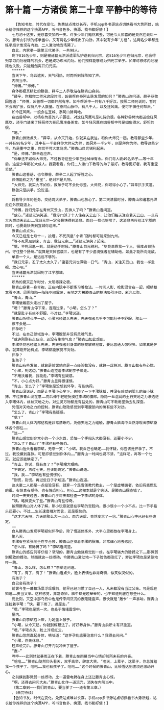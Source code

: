 # 第十篇 一方诸侯 第二十章 平静中的等待
        【告知书友，时代在变化，免费站点难以长存，手机app多书源站点切换看书大势所趋，站长给你推荐的这个换源APP，听书音色多、换源、找书都好使！】
       七月初十这天，是悲喜交加的一天。许多少年们黯然离去，可是令人惊喜的是竟然在最后一次，滕青山引领的练拳当中，又有两名少年练出了内劲，其中就有少年‘方信’。这两名少年都是练拳后才发现有内劲，二人激动地当场哭了。
       自此，内家拳一脉第三代弟子，一共98人。
       剩下816名少年，则是被诸葛元洪派遣军队护送到归元宗，这816名少年在归元宗，也会得到学习内劲秘籍的机会，若是成功练出内劲。他们照样能够成为归元宗弟子。如果练修炼内劲秘籍也失败，只能黯然离开归元宗。
       ******
       当天下午，乌云遮天，天气闷热，时而听到阵阵知了声。
       内院当中。
       “师傅。”“师傅。”
       身体都极其精壮的滕兽、薛辛二人恭敬站在滕青山身前。
       “薛辛，你和你二师兄这段时间，凶兽帮在泰阿山脉发展的如何？”滕青山询问道，薛辛恭敬回答道：“师傅，凶兽帮一切都井然有序。如今帮派中一共有八千好汉。按照二师兄说的，暂时不会再扩张，保持八千人数量。在泰阿山脉中，有八千人，以及狂风鹰，便可不惧任何帮派。”
       如今狂风鹰，一般会在宜城、泰阿山脉两地。
       在凶兽帮中，以杨冬为首的八千匪徒，对这狂风鹰可是礼待的很。各种野兽烤肉都送给狂风鹰吃，还专门请来了好厨师为狂风鹰准备美食。如今狂风鹰在凶兽帮中可是如鱼得水，舒坦的很。
       “嗯。”
       滕青山微微点头，“薛辛，从今天开始，你就呆在我这。和你大师兄一起，教导那些少年。一共有98名少年，其中有一半会拜你大师兄为师，而另外一半少年，则是拜你为师。教导这些少年，乃是重中之重，你切不可大意马虎。”滕青山目光锐利起来。
       “是，师傅。”薛辛连应声。
       “你拳法不如你大师兄，不过教导这些少年已经绰绰有余。你们每人收49名弟子……等十年后，这些少年都长大成人。我要看看，你们二人谁门下教导的弟子最好。教导更好者，我有重宝奖励。”
       滕青山这番话，也令滕兽、薛辛二人起了好胜之心。
       师傅能称之为‘重宝’，绝对不是凡物。
       “大师兄，我实力不如你，教弟子可不会比你差。大师兄，你可得小心了。”薛辛拱手笑道。
       滕兽只是拱手，没说话。
       ……
       将教导少年的任务，交给两大弟子，滕青山也放心了。第二天清晨时分，滕青山和诸葛元洪走在外院路道上。
       “师傅，我归元宗在青州天云山，安排人了吗？”滕青山连问道。
       “放心。”诸葛元洪笑道，“我专门派了十人住在天云山下，让他们每天注意着天云山，一旦有大火燃烧天云山……我归元宗一定会最快得到消息。而且——我也吩咐了，这消息再传给江宁郡的同时，也要最快传到宜城你这来。”
       滕青山点点头。
       今天已经是七月十一，按理，不死凤凰‘小青’随时都可能来到九州。
       “等不死凤凰到来，青山，我归元宗……”诸葛元洪笑了起来。
       “嗯，不死凤凰一到，就是动手时候。”滕青山目光锐利，“毕竟单靠我一个人，很难占领扬州，守住整个扬州。”就算是天神宫裴三，也是有了不少虚境强者在辅助他，如此才能所向无敌。
       单靠一个人，是远远不够的。
       “我归元宗，忍了太久太久了。”诸葛元洪也深吸一口气，“青山，关注天云山，我也一样重视，放心吧。”
       当天诸葛元洪就回到了江宁郡城。
       ******
       炽热的夏天正午时分，太阳毒辣之极。
       滕青山穿着一身青袍，正在内院中不断练习着枪法，一时间人影、枪影混合在一起，眼睛根本看不清。周围隐隐一阵阵空间震荡，天地之力被滕青山的枪法吸引环绕，彩光汇聚。
       “青山，青山。”
       李珺皱着眉头走出了屋子。
       “嗯？”滕青山停下来，连跑过来，“小珺，怎么了？”
       “就是肚子有些不舒服，不对劲。”李珺说道。
       滕青山听得心中一动，小珺已经踏入先天，先天强者几乎不可能肚子不舒服。那么——
       该不会是……
       怀孕吧？
       不过，在自己领域当中，李珺腹部并没有灵魂气息。
       “或许刚刚有点反应，还没有生命气息？”滕青山如此想到。
       李珺毕竟已经踏入先天，先天强者对身体的感觉敏锐程度，要比普通人强很多。如果真是怀孕，就算刚开始有点，李珺都能察觉不对劲。
       怀孕？
       生孩子？
       滕青山有些发蒙，就算是前世他也是一点经验都没有，就算一丝猜测，滕青山都有些心慌。
       “小珺，到这边。”滕青山连拉着李珺朝亭子那走。
       “不用扶着我，我能走。”李珺有些疑惑。
       “不，小心点为好。”滕青山显得很谨慎。
       “青山，怎么了？”李珺倒是没想到怀孕，有些纳闷。
       滕青山没说话，而是让李珺小心坐下，先摸了一下李珺脉搏，并没有感觉到婴儿的细小脉搏。不过滕青山没在意……而后伸手轻轻抚摸住李珺的腹部，隐隐一丝温润的土行天地之力渗透进入李珺体内，丝丝天地之力，对生灵万物都是有益处的。滕青山可不敢用罡劲去乱探查。
       凭借对天地之力的控制，滕青山隐隐感觉到李珺腹部内的确有些不对劲。
       “怎么了，青山？”李珺有些疑惑。
       “嗯？”
       滕青山对人体内部结构是非常清晰的，凭借天地之力碰触，滕青山脑海中自然浮现出李珺身体各个部位……
       “这——”
       滕青山感觉到非常小的一个小东西，恐怕一个手指头大都没有，还要小不少。
       “怎么了？青山？”李珺也有些惶恐。
       滕青山抬头看着李珺，无奈一笑：“小珺，我自己也确定……我怀疑，你应该是怀孕了。不过，我没摸到喜脉。可是却感觉到你体内……”滕青山一时间也说不清，“这样吧，再等一个七天，就应该能确定了。”
       “青山，你说，我有喜了？”李珺瞪大眼睛。
       “不确定，再过七天，应该能确定。”滕青山说道。
       “我，我……”李珺也有些愣愣的。
       “别慌，别慌。再过些日子才知道。”滕青山连道。
       这夫妻二人都是一点经验没有，就算一个是雪莲教代教主，一个是虚境强者，依旧有些慌乱的很。有惊喜有期待，也有惶恐担心。担心……这根本就是个笑话，是滕青山探查错了。
       时间一天天过去，滕青山几乎每天都检查一下李珺的身体。
       “咦，略微变大了些。”滕青山有些惊奇。
       按照滕青山对人体了解，那小玩意就是在李珺的宫腔内，很小很小一个小不点。比一节手指头还要小。不过……生长速度相对而言，还是很快的。
       “这才六天吧，六天前那么大一点点。而六天后，竟然变大了一倍。”滕青山心中已经有些确定。
       ……
       自从滕青山发现李珺疑似怀孕后，除了悟道修炼外，大半心思都放在李珺身上。
       第八天．
       李珺有些紧张地坐在亭台旁，滕青山正摸着李珺的脉搏，非常细心地去感应。
       “怎么样，有脉搏了吗？”李珺连问道。
       滕青山的感应何等仔细？渐渐的，滕青山勉强察觉到一丝，在李珺强大的脉搏之下……那微弱到极致的搏动，然而就这一丝搏动，令滕青山激动地一下子脸色都涨红了，旁边李珺也是紧张地吓一跳。
       “青山，怎么样，怎么样？”李珺连问道。
       “有了，有了，有了！”滕青山连点头，脸上表情也非常奇特，似笑似哭似的。
       有孩子？
       自己会有孩子？
       前世今生一幕幕场景浮现眼前，他早已经习惯了自己一人，从来都没有当过父亲。可是现在知道……要当父亲。这种感觉，非常奇妙。脑中都是眩晕晕的，也不知道到底在想些什么。
       而此刻，天空中那乌云中也是传来闷沉沉的轰隆隆雷声，很快就是‘轰卡’一声暴响，滕青山连拉着李珺：“快，要下雨了，进屋去。”
       “嗯。”李珺也是第一次，也处于情绪震惊中。
       屋内。
       滕青山将李珺抱上床，为她盖上被子。
       “小珺，从今天起，你就别练鞭法了。好好养身体。”滕青山前所未有郑重道。
       “嗯。”李珺点头，脸上浮现红云。
       滕青山忽然直起身体，嘀咕道：“这怀孕到底要注意什么？我得去问问。”
       “小珺，你先休息。”
       轻声说完后，滕青山打开门就冲出了屋子。
       “轰~”
       哗哗~~~此刻倾盆暴雨正在下着，滕青山在雨幕当中心情却前所未有的兴奋。
       “哈哈……”滕青山陡然仰头看天，双手高举，肆意大笑，“老天，上辈子、这辈子，你总算给我一个孩子了。哈哈……我也有孩子了。哈哈……”这个时候的滕青山，比顿悟达到虚境还激动开心。
       之前摸到那微弱一丝搏动，比一道雷电劈在身上还让滕青山心惊。
       “啊，还得去问问大夫。”滕青山化作一道流光，消失在内院当中。
       （第二章到~~~我们的青山，要当爹了~~~还有第三章。）
       。（未完待续）
       【告知书友，时代在变化，免费站点难以长存，手机app多书源站点切换看书大势所趋，站长给你推荐的这个换源APP，听书音色多、换源、找书都好使！】
